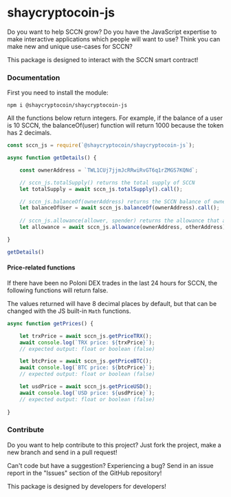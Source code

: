 # shaycryptocoin-js

Do you want to help SCCN grow? Do you have the JavaScript expertise to make interactive applications which people will want to use? Think you can make new and unique use-cases for SCCN?

This package is designed to interact with the SCCN smart contract!

### Documentation

First you need to install the module:

`npm i @shaycryptocoin/shaycryptocoin-js`

All the functions below return integers. For example, if the balance of a user is 10 SCCN, the balanceOf(user) function will return 1000 because the token has 2 decimals.

```js
const sccn_js = require(`@shaycryptocoin/shaycryptocoin-js`);

async function getDetails() {

    const ownerAddress = `TWL1CUj7jjmJcRRwiRvGT6q1rZMGS7KQNd`;

    // sccn_js.totalSupply() returns the total supply of SCCN
    let totalSupply = await sccn_js.totalSupply().call();

    // sccn_js.balanceOf(ownerAddress) returns the SCCN balance of ownerAddress
    let balanceOfUser = await sccn_js.balanceOf(ownerAddress).call();
    
    // sccn_js.allowance(allower, spender) returns the allowance that allower has given to spender
    let allowance = await sccn_js.allowance(ownerAddress, otherAddress).call();

}

getDetails()
```

#### Price-related functions

If there have been no Poloni DEX trades in the last 24 hours for SCCN, the following functions will return false.

The values returned will have 8 decimal places by default, but that can be changed with the JS built-in `Math` functions.

```js
async function getPrices() {

    let trxPrice = await sccn_js.getPriceTRX();
    await console.log(`TRX price: ${trxPrice}`);
    // expected output: float or boolean (false)

    let btcPrice = await sccn_js.getPriceBTC();
    await console.log(`BTC price: ${btcPrice}`);
    // expected output: float or boolean (false)

    let usdPrice = await sccn_js.getPriceUSD();
    await console.log(`USD price: ${usdPrice}`);
    // expected output: float or boolean (false)
    
}
```

### Contribute

Do you want to help contribute to this project? Just fork the project, make a new branch and send in a pull request!

Can't code but have a suggestion? Experiencing a bug? Send in an issue report in the "Issues" section of the GitHub repository!

This package is designed by developers for developers!